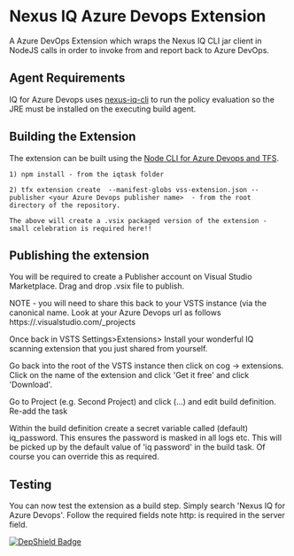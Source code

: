 # Nexus IQ Azure Devops Extension

A Azure DevOps Extension which wraps the Nexus IQ CLI jar client in NodeJS calls in order to invoke from and report back to Azure DevOps.

## Agent Requirements

IQ for Azure Devops uses [nexus-iq-cli](https://help.sonatype.com/display/NXI/Nexus+IQ+CLI) to run the policy evaluation so the JRE must be installed on the executing build agent.

## Building the Extension

The extension can be built using the [Node CLI for Azure Devops and TFS](https://github.com/Microsoft/tfs-cli).

```
1) npm install - from the iqtask folder

2) tfx extension create  --manifest-globs vss-extension.json --publisher <your Azure Devops publisher name>  - from the root directory of the repository.

The above will create a .vsix packaged version of the extension - small celebration is required here!!
```
## Publishing the extension
You will be required to create a Publisher account on Visual Studio Marketplace.
Drag and drop .vsix file to publish.

NOTE - you will need to share this back to your VSTS instance (via the canonical name. Look at your Azure Devops url as follows
https://<canonical name>.visualstudio.com/_projects

Once back in VSTS Settings>Extensions> Install your wonderful IQ scanning extension that you just shared from yourself.

Go back into the root of the VSTS instance then click on cog -> extensions. Click on the name of the extension and click 'Get it free' and click 'Download'.

Go to Project (e.g. Second Project) and click (...) and edit build definition. Re-add the task

Within the build definition create a secret variable called (default) iq_password. This ensures the password is masked in all logs etc. This will be picked up by the default value of 'iq password'
in the build task. Of course you can override this as required.


## Testing

You can now test the extension as a build step. Simply search 'Nexus IQ for Azure Devops'. Follow the required fields note http: is required in the server field.

[![DepShield Badge](https://depshield.sonatype.org/badges/owner/repository/depshield.svg)](https://depshield.github.io)
